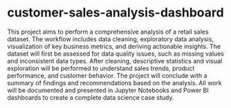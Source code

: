 # customer-sales-analysis-dashboard
This project aims to perform a comprehensive analysis of a retail sales dataset. The workflow includes data cleaning, exploratory data analysis, visualization of key business metrics, and deriving actionable insights. The dataset will first be assessed for data quality issues, such as missing values and inconsistent data types. After cleaning, descriptive statistics and visual exploration will be performed to understand sales trends, product performance, and customer behavior. The project will conclude with a summary of findings and recommendations based on the analysis. All work will be documented and presented in Jupyter Notebooks and Power BI dashboards to create a complete data science case study.
